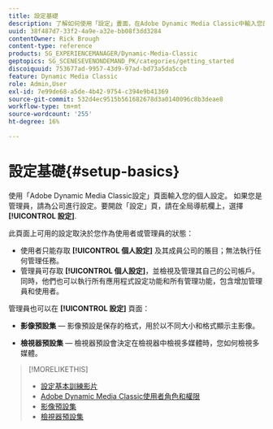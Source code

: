 ```yaml
---
title: 設定基礎
description: 了解如何使用「設定」畫面，在Adobe Dynamic Media Classic中輸入您的個人設定。 如果您是管理員，請為公司進行設定。
uuid: 38f487d7-33f2-4a9e-a32e-bb08f3dd3284
contentOwner: Rick Brough
content-type: reference
products: SG_EXPERIENCEMANAGER/Dynamic-Media-Classic
geptopics: SG_SCENESEVENONDEMAND_PK/categories/getting_started
discoiquuid: 753677ad-9957-43d9-97ad-bd73a5da5ccb
feature: Dynamic Media Classic
role: Admin,User
exl-id: 7e99de68-a5de-4b42-9754-c394e9b41369
source-git-commit: 532d4ec9515b561682678d3a0140096c8b3deae8
workflow-type: tm+mt
source-wordcount: '255'
ht-degree: 16%

---
```


# 設定基礎{#setup-basics}

使用「Adobe Dynamic Media Classic設定」頁面輸入您的個人設定。 如果您是管理員，請為公司進行設定。要開啟「設定」頁，請在全局導航欄上，選擇 **[!UICONTROL 設定]**.

此頁面上可用的設定取決於您作為使用者或管理員的狀態：

* 使用者只能存取 **[!UICONTROL 個人設定]** 及其成員公司的賬目；無法執行任何管理任務。
* 管理員可存取 **[!UICONTROL 個人設定]**，並檢視及管理其自己的公司帳戶。 同時，他們也可以執行所有應用程式設定功能和所有管理功能，包含增加管理員和使用者。

管理員也可以在 **[!UICONTROL 設定]** 頁面：

* **影像預設集**  — 影像預設是保存的格式，用於以不同大小和格式顯示主影像。

* **檢視器預設集**  — 檢視器預設會決定在檢視器中檢視多媒體時，您如何檢視多媒體。

>[!MORELIKETHIS]
>
>* [設定基本訓練影片](https://s7d5.scene7.com/s7viewers/html5/VideoViewer.html?videoserverurl=https://s7d5.scene7.com/is/content/&amp;emailurl=https://s7d5.scene7.com/s7/emailFriend&amp;serverUrl=https://s7d5.scene7.com/is/image/&amp;config=Scene7SharedAssets/Universal_HTML5_Video&amp;contenturl=https://s7d5.scene7.com/skins/&amp;asset=S7tutorials/573_Setup%20Basics_converted%20renamed_Getting%20Started-AVS)
>* [Adobe Dynamic Media Classic使用者角色和權限](administration-setup.md#user_administration)
>* [影像預設集](application-setup.md#image_presets)
>* [檢視器預設集](application-setup.md#viewer_presets)

